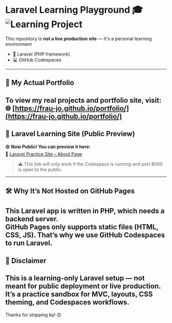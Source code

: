 # Laravel Learning Playground 🎓 ![Learning Project](https://img.shields.io/badge/status-Learning%20Project-pink)

This repository is **not a live production site** — it's a personal learning environment 
- 🔧 Laravel (PHP framework)
- 💻 GitHub Codespaces
---
## 💼 My Actual Portfolio
To view my real projects and portfolio site, visit:
🌐 [https://frau-jo.github.io/portfolio/](https://frau-jo.github.io/portfolio/)
---
## 🚀 Laravel Learning Site (Public Preview)
🟢 **Now Public! You can preview it here:**  
🔗 [Laravel Practice Site – About Page](https://didactic-guacamole-g4rv6wv5q6q4fg7x-8000.app.github.dev/about)
> ⚠️ This link will only work if the Codespace is running and port 8000 is open to the public.
---
## 🛠️ Why It’s Not Hosted on GitHub Pages
This Laravel app is written in **PHP**, which needs a backend server.  
GitHub Pages only supports **static files** (HTML, CSS, JS). That’s why we use **GitHub Codespaces** to run Laravel.
---
## 📌 Disclaimer
This is a **learning-only** Laravel setup — not meant for public deployment or live production.  
It’s a practice sandbox for MVC, layouts, CSS theming, and Codespaces workflows.
---
Thanks for stopping by! 😊
